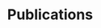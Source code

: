 ---
title: Publications
type: landing

# Optional header image (relative to `static/media/` folder).
banner:
  caption: ''
  image: ''

design:
  # Section spacing
  spacing: '2rem'

# Page sections
sections:
  - block: collection
    content:
      title: Journal Articles
      text: Select a publication type
      filters:
        folders:
          - publication/journal-articles/
    design:
      view: article-grid
      fill_image: false
      columns: 1
  - block: collection
    content:
      title: Preprints
      text: Select a publication type
      filters:
        folders:
          - publication/preprints/
    design:
      view: article-grid
      fill_image: false
      columns: 1
---